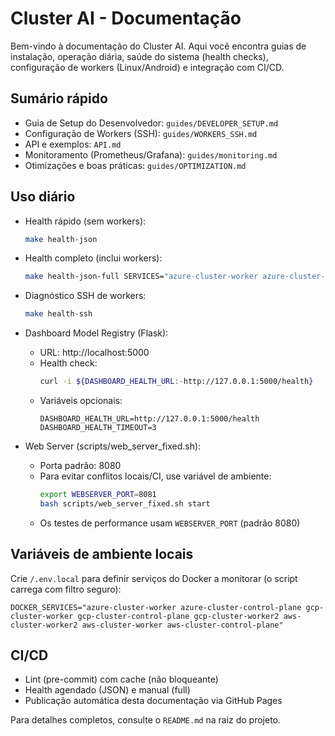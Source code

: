 # Cluster AI - Documentação

Bem-vindo à documentação do Cluster AI. Aqui você encontra guias de instalação, operação diária, saúde do sistema (health checks), configuração de workers (Linux/Android) e integração com CI/CD.

## Sumário rápido

- Guia de Setup do Desenvolvedor: `guides/DEVELOPER_SETUP.md`
- Configuração de Workers (SSH): `guides/WORKERS_SSH.md`
- API e exemplos: `API.md`
- Monitoramento (Prometheus/Grafana): `guides/monitoring.md`
- Otimizações e boas práticas: `guides/OPTIMIZATION.md`

## Uso diário

- Health rápido (sem workers):
  ```bash
  make health-json
  ```
- Health completo (inclui workers):
  ```bash
  make health-json-full SERVICES="azure-cluster-worker azure-cluster-control-plane gcp-cluster-worker aws-cluster-worker"
  ```
- Diagnóstico SSH de workers:
  ```bash
  make health-ssh
  ```

- Dashboard Model Registry (Flask):
  - URL: http://localhost:5000
  - Health check:
    ```bash
    curl -i ${DASHBOARD_HEALTH_URL:-http://127.0.0.1:5000/health}
    ```
  - Variáveis opcionais:
    ```dotenv
    DASHBOARD_HEALTH_URL=http://127.0.0.1:5000/health
    DASHBOARD_HEALTH_TIMEOUT=3
    ```

- Web Server (scripts/web_server_fixed.sh):
  - Porta padrão: 8080
  - Para evitar conflitos locais/CI, use variável de ambiente:
    ```bash
    export WEBSERVER_PORT=8081
    bash scripts/web_server_fixed.sh start
    ```
  - Os testes de performance usam `WEBSERVER_PORT` (padrão 8080)

## Variáveis de ambiente locais

Crie `/.env.local` para definir serviços do Docker a monitorar (o script carrega com filtro seguro):
```dotenv
DOCKER_SERVICES="azure-cluster-worker azure-cluster-control-plane gcp-cluster-worker gcp-cluster-control-plane gcp-cluster-worker2 aws-cluster-worker2 aws-cluster-worker aws-cluster-control-plane"
```

## CI/CD

- Lint (pre-commit) com cache (não bloqueante)
- Health agendado (JSON) e manual (full)
- Publicação automática desta documentação via GitHub Pages

Para detalhes completos, consulte o `README.md` na raiz do projeto.

